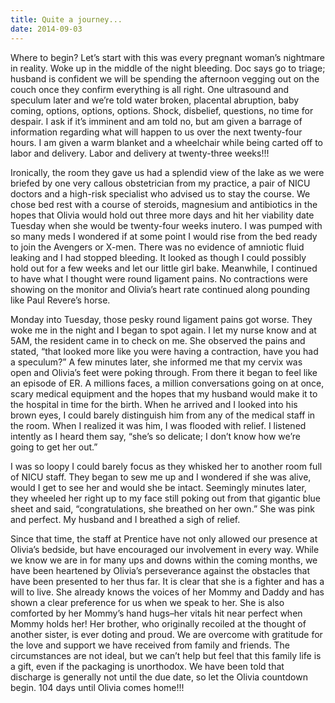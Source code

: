 ```yaml
---
title: Quite a journey...
date: 2014-09-03
---
```


Where to begin?  Let’s start with this was every pregnant woman’s nightmare in reality.  Woke up in the middle of the night bleeding.  Doc says go to triage; husband is confident we will be spending the afternoon vegging out on the couch once they confirm everything is all right.  One ultrasound and speculum later and we’re told water broken, placental abruption, baby coming, options, options, options.  Shock, disbelief, questions, no time for despair.  I ask if it’s imminent and am told no, but am given a barrage of information regarding what will happen to us over the next twenty-four hours.  I am given a warm blanket and a wheelchair while being carted off to labor and delivery.  Labor and delivery at twenty-three weeks!!!

Ironically, the room they gave us had a splendid view of the lake as we were briefed by one very callous obstetrician from my practice, a pair of NICU doctors and a high-risk specialist who advised us to stay the course.  We chose bed rest with a course of steroids, magnesium and antibiotics in the hopes that Olivia would hold out three more days and hit her viability date Tuesday when she would be twenty-four weeks inutero.  I was pumped with so many meds I wondered if at some point I would rise from the bed ready to join the Avengers or X-men.  There was no evidence of amniotic fluid leaking and I had stopped bleeding.  It looked as though I could possibly hold out for a few weeks and let our little girl bake.  Meanwhile, I continued to have what I thought were round ligament pains.  No contractions were showing on the monitor and Olivia’s heart rate continued along pounding like Paul Revere’s horse.

Monday into Tuesday, those pesky round ligament pains got worse.  They woke me in the night and I began to spot again.  I let my nurse know and at 5AM, the resident came in to check on me.  She observed the pains and stated, “that looked more like you were having a contraction, have you had a speculum?”  A few minutes later, she informed me that my cervix was open and Olivia’s feet were poking through.  From there it began to feel like an episode of ER.  A millions faces, a million conversations going on at once, scary medical equipment and the hopes that my husband would make it to the hospital in time for the birth.  When he arrived and I looked into his brown eyes, I could barely distinguish him from any of the medical staff in the room.  When I realized it was him, I was flooded with relief.  I listened intently as I heard them say, “she’s so delicate; I don’t know how we’re going to get her out.”

I was so loopy I could barely focus as they whisked her to another room full of NICU staff.  They began to sew me up and I wondered if she was alive, would I get to see her and would she be intact.  Seemingly minutes later, they wheeled her right up to my face still poking out from that gigantic blue sheet and said, “congratulations, she breathed on her own.”  She was pink and perfect.  My husband and I breathed a sigh of relief.

Since that time, the staff at Prentice have not only allowed our presence at Olivia’s bedside, but have encouraged our involvement in every way.  While we know we are in for many ups and downs within the coming months, we have been heartened by Olivia’s perseverance against the obstacles that have been presented to her thus far.  It is clear that she is a fighter and has a will to live.  She already knows the voices of her Mommy and Daddy and has shown a clear preference for us when we speak to her.  She is also comforted by her Mommy’s hand hugs–her vitals hit near perfect when Mommy holds her!  Her brother, who originally recoiled at the thought of another sister, is ever doting and proud.  We are overcome with gratitude for the love and support we have received from family and friends.  The circumstances are not ideal, but we can’t help but feel that this family life is a gift, even if the packaging is unorthodox.  We have been told that discharge is generally not until the due date, so let the Olivia countdown begin.  104 days until Olivia comes home!!!
